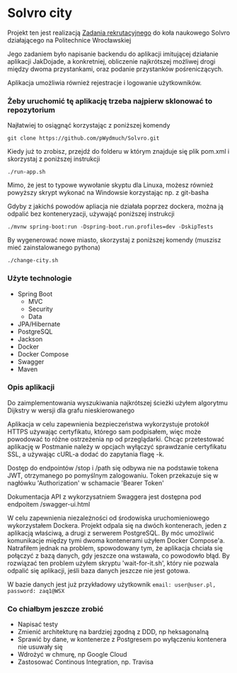 # Solvro city 

Projekt ten jest realizacją [Zadania rekrutacyjnego](https://github.com/Solvro/rekrutacja#backend)
do koła naukowego Solvro działającego na Politechnice Wrocławskiej

Jego zadaniem było napisanie backendu do aplikacji imitującej działanie aplikacji JakDojade, a
konkretniej, obliczenie najkrótszej możliwej drogi między dwoma przystankami, oraz podanie przystanków pośreniczących.

Aplikacja umożliwia również rejestracje i logowanie użytkowników.

### Żeby uruchomić tę aplikację  trzeba najpierw sklonować to repozytorium
Najłatwiej to osiągnąć korzystając z poniższej komendy      

``` git clone https://github.com/pWydmuch/Solvro.git ```

Kiedy już to zrobisz, przejdź do folderu w którym znajduje się plik pom.xml i skorzystaj z poniższej instrukcji

``` ./run-app.sh ```   

Mimo, że jest to typowe wywołanie skyptu dla Linuxa, możesz również powyższy skrypt wykonać na Windowsie korzystając np. z git-basha

Gdyby z jakichś powodów apliacja nie działała poprzez dockera, można ją odpalić bez konteneryzacji, używająć poniższej instrukcji
 
``` ./mvnw spring-boot:run -Dspring-boot.run.profiles=dev -DskipTests ```

By wygenerować nowe miasto, skorzystaj z poniższej komendy (muszisz mieć zainstalowanego pythona)

``` ./change-city.sh ```

### Użyte technologie

* Spring Boot
  * MVC
  * Security
  * Data  
* JPA/Hibernate
* PostgreSQL
* Jackson
* Docker
* Docker Compose
* Swagger
* Maven

### Opis aplikacji

Do zaimplementowania wyszukiwania najkrótszej ścieżki użyłem algorytmu Dijkstry w wersji dla grafu nieskierowanego

Aplikacja w celu zapewnienia bezpieczeństwa wykorzystuje protokół HTTPS używając certyfikatu, którego sam podpisałem, więc może powodować to różne ostrzeżenia np od przeglądarki.
Chcąc przetestować aplikację w Postmanie należy w opcjach wyłączyć sprawdzanie certyfikatu SSL, a używając cURL-a dodać do zapytania flagę -k.

Dostęp do endpointów /stop i /path się  odbywa nie na podstawie tokena JWT, otrzymanego po pomyślnym zalogowaniu. Token przekazuje się w nagłówku 'Authorization' w schamacie 'Bearer Token'  

Dokumentacja API z wykorzysatniem Swaggera jest dostępna pod endpoitem /swagger-ui.html

W celu zapewnienia niezależności od środowiska uruchomieniowego wykorzystałem Dockera.
Projekt odpala się na dwóch kontenerach, jeden z aplikacją właściwą, a drugi z serwerem PostgreSQL.
By móc umożliwić komunikacje między tymi dwoma kontenerami użyłem Docker Compose'a. Natrafiłem jednak na problem, spowodowany tym, że
aplikacja chciała się połączyć z bazą danych, gdy jeszcze ona wstawała, co powodowło błąd.
By rozwiązać ten problem użyłem skryptu 'wait-for-it.sh', który nie pozwala odpalić się aplikacji, jeśli baza danych jeszcze nie jest gotowa.

W bazie danych jest już przykładowy użytkownik
```email: user@user.pl, password: zaq1@WSX```
 
### Co chiałbym jeszcze zrobić

* Napisać testy
* Zmienić architekturę na bardziej zgodną z DDD, np heksagonalną
* Sprawić by dane, w kontenerze z Postgresem po wyłączeniu kontenera nie usuwały się
* Wdrożyć w chmurę, np Google Cloud
* Zastosować Continous Integration, np. Travisa 